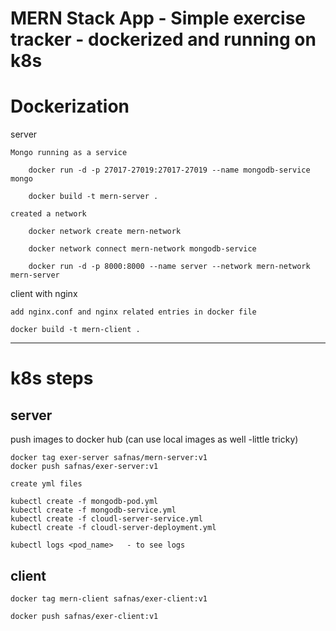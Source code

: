 # MERN Stack App - Simple exercise tracker - dockerized and running on k8s

# Dockerization

server

    Mongo running as a service

        docker run -d -p 27017-27019:27017-27019 --name mongodb-service mongo
	
        docker build -t mern-server . 
	 
    created a network     
        
        docker network create mern-network
	 
        docker network connect mern-network mongodb-service
	 
        docker run -d -p 8000:8000 --name server --network mern-network mern-server

client with nginx
	 
    add nginx.conf and nginx related entries in docker file
	 
    docker build -t mern-client .
	 
-----------------------------------------------------------

# k8s steps
	 
server
--------------
push images to docker hub (can use local images as well -little tricky)
	 
	docker tag exer-server safnas/mern-server:v1
	docker push safnas/exer-server:v1
	 
	create yml files
	 
	kubectl create -f mongodb-pod.yml
	kubectl create -f mongodb-service.yml
	kubectl create -f cloudl-server-service.yml
	kubectl create -f cloudl-server-deployment.yml
	
	kubectl logs <pod_name>   - to see logs
	
client
--------------------
	
	docker tag mern-client safnas/exer-client:v1
	
	docker push safnas/exer-client:v1